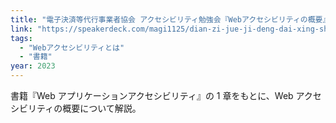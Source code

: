 ```yaml
---
title: "電子決済等代行事業者協会 アクセシビリティ勉強会『Webアクセシビリティの概要』"
link: "https://speakerdeck.com/magi1125/dian-zi-jue-ji-deng-dai-xing-shi-ye-zhe-xie-hui-akusesibiriteimian-qiang-hui-webakusesibiriteinogai-yao"
tags:
  - "Webアクセシビリティとは"
  - "書籍"
year: 2023
---
```


書籍『Web アプリケーションアクセシビリティ』の 1 章をもとに、Web アクセシビリティの概要について解説。
